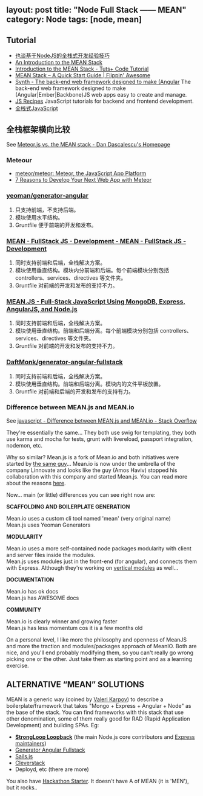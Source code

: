layout: post
title: "Node Full Stack —— MEAN"
category: Node
tags: [node, mean]
---

## Tutorial

- [也谈基于NodeJS的全栈式开发经验技巧](http://www.w3cfuns.com/article-1315-1.html)
- [An Introduction to the MEAN Stack](http://www.sitepoint.com/introduction-mean-stack/)
- [Introduction to the MEAN Stack - Tuts+ Code Tutorial](http://code.tutsplus.com/tutorials/introduction-to-the-mean-stack--cms-19918)
- [MEAN Stack – A Quick Start Guide | Flippin' Awesome](http://flippinawesome.org/2014/04/21/mean-stack-a-quick-start-guide/)
- [Synth - The back-end web framework designed to make (Angular](http://www.synthjs.com) The back-end web framework designed to make (Angular|Ember|Backbone)JS web apps easy to create and manage.
- [JS Recipes](http://jsrecipes.org/#!/) JavaScript tutorials for backend and frontend development.
- [全栈式JavaScript](http://blog.jobbole.com/52745/)

<!-- more -->

## 全栈框架横向比较

See [Meteor.js vs. the MEAN stack - Dan Dascalescu's Homepage](https://wiki.dandascalescu.com/essays/meteor_js_vs_the_mean_stack)

### Meteour

- [meteor/meteor: Meteor, the JavaScript App Platform](https://github.com/meteor/meteor)
- [7 Reasons to Develop Your Next Web App with Meteor](https://www.sitepoint.com/7-reasons-develop-next-web-app-meteor/)


### [yeoman/generator-angular](https://github.com/yeoman/generator-angular)

1. 只支持前端，不支持后端。
2. 模块使用水平结构。
3. Gruntfile 便于前端的开发和发布。

### [MEAN - FullStack JS - Development - MEAN - FullStack JS - Development](http://mean.io/#!/)
 
1. 同时支持前端和后端，全栈解决方案。
2. 模块使用垂直结构。模块内分前端和后端。每个前端模块分别包括 controllers、services、directives 等文件夹。
3. Gruntfile 对前端的开发和发布的支持不力。
    
### [MEAN.JS - Full-Stack JavaScript Using MongoDB, Express, AngularJS, and Node.js](http://meanjs.org/)

1. 同时支持前端和后端，全栈解决方案。
2. 模块使用垂直结构。前端和后端分离。每个前端模块分别包括 controllers、services、directives 等文件夹。
3. Gruntfile 对前端的开发和发布的支持不力。

    
### [DaftMonk/generator-angular-fullstack](https://github.com/DaftMonk/generator-angular-fullstack)

1. 同时支持前端和后端，全栈解决方案。
2. 模块使用垂直结构。前端和后端分离。模块内的文件平板放置。
3. Gruntfile 对前端和后端的开发和发布的支持有力。


### Difference between MEAN.js and MEAN.io

See [javascript - Difference between MEAN.js and MEAN.io - Stack Overflow](http://stackoverflow.com/questions/23199392/difference-between-mean-js-and-mean-io)

They're essentially the same... They both use swig for templating, they both use karma and mocha for tests, grunt with livereload, passport integration, nodemon, etc. 

Why so similar? Mean.js is a fork of Mean.io and both initiatives were started by [the same guy](https://github.com/amoshaviv)... Mean.io is now under the umbrella of the company Linnovate and looks like the guy (Amos Haviv) stopped his collaboration with this company and started Mean.js. You can read more about the reasons [here](http://blog.meanjs.org/post/76726660228/forking-out-of-an-open-source-conflict). 

Now... main (or little) differences you can see right now are:

**SCAFFOLDING AND BOILERPLATE GENERATION**

Mean.io uses a custom cli tool named 'mean' (very original name)  
Mean.js uses Yeoman Generators

**MODULARITY**

Mean.io uses a more self-contained node packages modularity with client and server files inside the modules.  
Mean.js uses modules just in the front-end (for angular), and connects them with Express. Although they're working on [vertical modules](https://github.com/meanjs/mean/tree/vertical-test) as well...

**DOCUMENTATION**

Mean.io has ok docs  
Mean.js has AWESOME docs

**COMMUNITY**

Mean.io is clearly winner and growing faster  
Mean.js has less momentum cos it is a few months old

On a personal level, I like more the philosophy and openness of MeanJS and more the traction and modules/packages approach of MeanIO. Both are nice, and you'll end probably modifying them, so you can't really go wrong picking one or the other. Just take them as starting point and as a learning exercise.

## ALTERNATIVE “MEAN” SOLUTIONS

MEAN is a generic way (coined by [Valeri Karpov](http://blog.mongodb.org/post/49262866911/the-mean-stack-mongodb-expressjs-angularjs-and)) to describe a boilerplate/framework that takes "Mongo + Express + Angular + Node" as the base of the stack. You can find frameworks with this stack that use other denomination, some of them really good for RAD (Rapid Application Development) and building SPAs. Eg:

* **[StrongLoop Loopback](http://strongloop.com/mobile-application-development/loopback/)** (the main Node.js core contributors and [Express maintainers](http://strongloop.com/strongblog/tj-holowaychuk-sponsorship-of-express/))
* [Generator Angular Fullstack](https://github.com/DaftMonk/generator-angular-fullstack)
* [Sails.js](http://www.quora.com/Node-js/Should-I-use-a-MEAN-stack-or-Angular-+-Sails-js-for-a-node-js-powered-back-end-structure-or-framework)
* [Cleverstack](http://cleverstack.io/)
* Deployd, etc (there are more)

You also have [Hackathon Starter](https://github.com/sahat/hackathon-starter). It doesn't have A of MEAN (it is 'MEN'), but it rocks..

